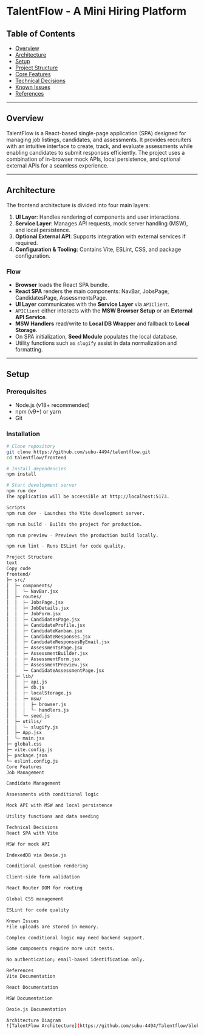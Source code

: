 # TalentFlow - A Mini Hiring Platform

## Table of Contents

- [Overview](#overview)
- [Architecture](#architecture)
- [Setup](#setup)
- [Project Structure](#project-structure)
- [Core Features](#core-features)
- [Technical Decisions](#technical-decisions)
- [Known Issues](#known-issues)
- [References](#references)

---

## Overview

TalentFlow is a React-based single-page application (SPA) designed for managing job listings, candidates, and assessments. It provides recruiters with an intuitive interface to create, track, and evaluate assessments while enabling candidates to submit responses efficiently. The project uses a combination of in-browser mock APIs, local persistence, and optional external APIs for a seamless experience.

---

## Architecture

The frontend architecture is divided into four main layers:  

1. **UI Layer**: Handles rendering of components and user interactions.  
2. **Service Layer**: Manages API requests, mock server handling (MSW), and local persistence.  
3. **Optional External API**: Supports integration with external services if required.  
4. **Configuration & Tooling**: Contains Vite, ESLint, CSS, and package configuration.

### Flow

- **Browser** loads the React SPA bundle.  
- **React SPA** renders the main components: NavBar, JobsPage, CandidatesPage, AssessmentsPage.  
- **UI Layer** communicates with the **Service Layer** via `APIClient`.  
- `APIClient` either interacts with the **MSW Browser Setup** or an **External API Service**.  
- **MSW Handlers** read/write to **Local DB Wrapper** and fallback to **Local Storage**.  
- On SPA initialization, **Seed Module** populates the local database.  
- Utility functions such as `slugify` assist in data normalization and formatting.

---

## Setup

### Prerequisites

- Node.js (v18+ recommended)  
- npm (v9+) or yarn  
- Git  

### Installation

```bash
# Clone repository
git clone https://github.com/subu-4494/talentflow.git
cd talentflow/frontend

# Install dependencies
npm install

# Start development server
npm run dev
The application will be accessible at http://localhost:5173.

Scripts
npm run dev - Launches the Vite development server.

npm run build - Builds the project for production.

npm run preview - Previews the production build locally.

npm run lint - Runs ESLint for code quality.

Project Structure
text
Copy code
frontend/
├─ src/
│  ├─ components/
│  │  └─ NavBar.jsx
│  ├─ routes/
│  │  ├─ JobsPage.jsx
│  │  ├─ JobDetails.jsx
│  │  ├─ JobForm.jsx
│  │  ├─ CandidatesPage.jsx
│  │  ├─ CandidateProfile.jsx
│  │  ├─ CandidateKanban.jsx
│  │  ├─ CandidateResponses.jsx
│  │  ├─ CandidateResponsesByEmail.jsx
│  │  ├─ AssessmentsPage.jsx
│  │  ├─ AssessmentBuilder.jsx
│  │  ├─ AssessmentForm.jsx
│  │  ├─ AssessmentPreview.jsx
│  │  └─ CandidateAssessmentPage.jsx
│  ├─ lib/
│  │  ├─ api.js
│  │  ├─ db.js
│  │  ├─ localStorage.js
│  │  ├─ msw/
│  │  │  ├─ browser.js
│  │  │  └─ handlers.js
│  │  └─ seed.js
│  ├─ utilis/
│  │  └─ slugify.js
│  ├─ App.jsx
│  └─ main.jsx
├─ global.css
├─ vite.config.js
├─ package.json
└─ eslint.config.js
Core Features
Job Management

Candidate Management

Assessments with conditional logic

Mock API with MSW and local persistence

Utility functions and data seeding

Technical Decisions
React SPA with Vite

MSW for mock API

IndexedDB via Dexie.js

Conditional question rendering

Client-side form validation

React Router DOM for routing

Global CSS management

ESLint for code quality

Known Issues
File uploads are stored in memory.

Complex conditional logic may need backend support.

Some components require more unit tests.

No authentication; email-based identification only.

References
Vite Documentation

React Documentation

MSW Documentation

Dexie.js Documentation

Architecture Diagram
![TalentFlow Architecture](https://github.com/subu-4494/Talentflow/blob/main/diagram.png)
  
